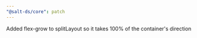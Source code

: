 ```yaml
---
"@salt-ds/core": patch
---
```


Added flex-grow to splitLayout so it takes 100% of the container's direction
